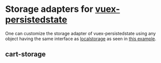 # Storage adapters for [vuex-persistedstate][]

One can customize the storage adapter of vuex-persistedstate using any object having the same interface as 
[localstorage][] as seen in 
[this example][custom-storage-example].

[vuex-persistedstate]: https://www.npmjs.com/package/vuex-persistedstate
[localstorage]: http://developer.mozilla.org/en-US/docs/Web/API/Window/localStorage
[custom-storage-example]: https://www.npmjs.com/package/vuex-persistedstate#customize-storage

## cart-storage
